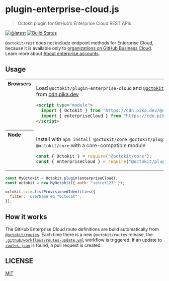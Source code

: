 # plugin-enterprise-cloud.js

> Octokit plugin for GitHub’s Enterprise Cloud REST APIs

[![@latest](https://img.shields.io/npm/v/@octokit/plugin-enterprise-cloud.svg)](https://www.npmjs.com/package/@octokit/plugin-enterprise-cloud)
[![Build Status](https://github.com/octokit/plugin-enterprise-cloud.js/workflows/Test/badge.svg)](https://github.com/octokit/plugin-enterprise-cloud.js/actions?workflow=Test)

`@octokit/rest` does not include endpoint methods for Enterprise Cloud, because it is available only to [organizations on GitHub Business Cloud](https://help.github.com/articles/organization-billing-plans/#business-plan). Learn more about [About enterprise accounts](https://help.github.com/en/github/setting-up-and-managing-your-enterprise-account/about-enterprise-accounts).

## Usage

<table>
<tbody valign=top align=left>
<tr><th>
Browsers
</th><td width=100%>

Load `@octokit/plugin-enterprise-cloud` and [`@octokit/core`](https://github.com/octokit/core.js) (or core-compatible module) directly from [cdn.pika.dev](https://cdn.pika.dev)

```html
<script type="module">
  import { Octokit } from "https://cdn.pika.dev/@octokit/core";
  import { enterpriseCloud } from "https://cdn.pika.dev/@octokit/plugin-enterprise-cloud";
</script>
```

</td></tr>
<tr><th>
Node
</th><td>

Install with `npm install @octokit/core @octokit/plugin-enterprise-cloud`. Optionally replace `@octokit/core` with a core-compatible module

```js
const { Octokit } = require("@octokit/core");
const { enterpriseCloud } = require("@octokit/plugin-enterprise-cloud");
```

</td></tr>
</tbody>
</table>

```js
const MyOctokit = Octokit.plugin(enterpriseCloud);
const octokit = new MyOctokit({ auth: "secret123" });

octokit.scim.listProvisionedIdentities({
  filter: 'userName eq "Octocat"',
});
```

## How it works

The GitHub Enterprise Cloud route definitions are build automatically from [`@octokit/routes`](https://github.com/octokit/routes). Each time there is a new `@octokit/routes` release, the [`.github/workflows/routes-update.yml`](.github/workflows/routes-update.yml) workflow is triggered. If an update to [`routes.json`](routes.json) is found, a pull request is created.

## LICENSE

[MIT](LICENSE)
